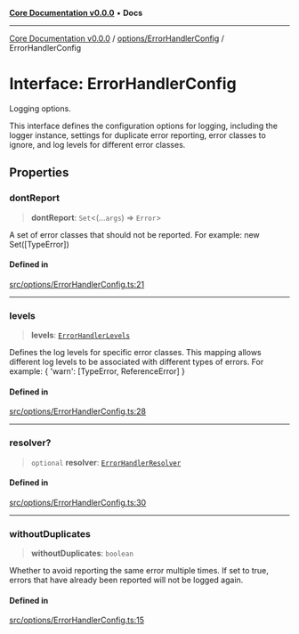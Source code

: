 [**Core Documentation v0.0.0**](../../../README.md) • **Docs**

***

[Core Documentation v0.0.0](../../../modules.md) / [options/ErrorHandlerConfig](../README.md) / ErrorHandlerConfig

# Interface: ErrorHandlerConfig

Logging options.

This interface defines the configuration options for logging, including the logger instance,
settings for duplicate error reporting, error classes to ignore, and log levels for different error classes.

## Properties

### dontReport

> **dontReport**: `Set`\<(...`args`) => `Error`\>

A set of error classes that should not be reported.
For example: new Set([TypeError])

#### Defined in

[src/options/ErrorHandlerConfig.ts:21](https://github.com/stonemjs/core/blob/be89f756f02a94c320588453a86b3e95bc4e060f/src/options/ErrorHandlerConfig.ts#L21)

***

### levels

> **levels**: [`ErrorHandlerLevels`](../../../definitions/type-aliases/ErrorHandlerLevels.md)

Defines the log levels for specific error classes.
This mapping allows different log levels to be associated with different types of errors.
For example: { 'warn': [TypeError, ReferenceError] }

#### Defined in

[src/options/ErrorHandlerConfig.ts:28](https://github.com/stonemjs/core/blob/be89f756f02a94c320588453a86b3e95bc4e060f/src/options/ErrorHandlerConfig.ts#L28)

***

### resolver?

> `optional` **resolver**: [`ErrorHandlerResolver`](../../../definitions/type-aliases/ErrorHandlerResolver.md)

#### Defined in

[src/options/ErrorHandlerConfig.ts:30](https://github.com/stonemjs/core/blob/be89f756f02a94c320588453a86b3e95bc4e060f/src/options/ErrorHandlerConfig.ts#L30)

***

### withoutDuplicates

> **withoutDuplicates**: `boolean`

Whether to avoid reporting the same error multiple times.
If set to true, errors that have already been reported will not be logged again.

#### Defined in

[src/options/ErrorHandlerConfig.ts:15](https://github.com/stonemjs/core/blob/be89f756f02a94c320588453a86b3e95bc4e060f/src/options/ErrorHandlerConfig.ts#L15)
